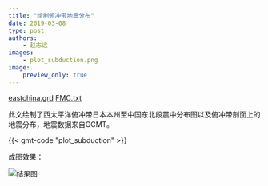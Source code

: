 ```yaml
---
title: "绘制俯冲带地震分布"
date: 2019-03-08
type: post
authors:
    - 赵志远
images:
    - plot_subduction.png
image:
    preview_only: true
---
```


<i class="fas fa-download"></i>
[eastchina.grd](eastchina.grd)
[FMC.txt](FMC.txt)

此文绘制了西太平洋俯冲带日本本州至中国东北段震中分布图以及俯冲带剖面上的地震分布，地震数据来自GCMT。

{{< gmt-code "plot_subduction" >}}

成图效果：

![结果图](/example/ex026/plot_subduction.png)
